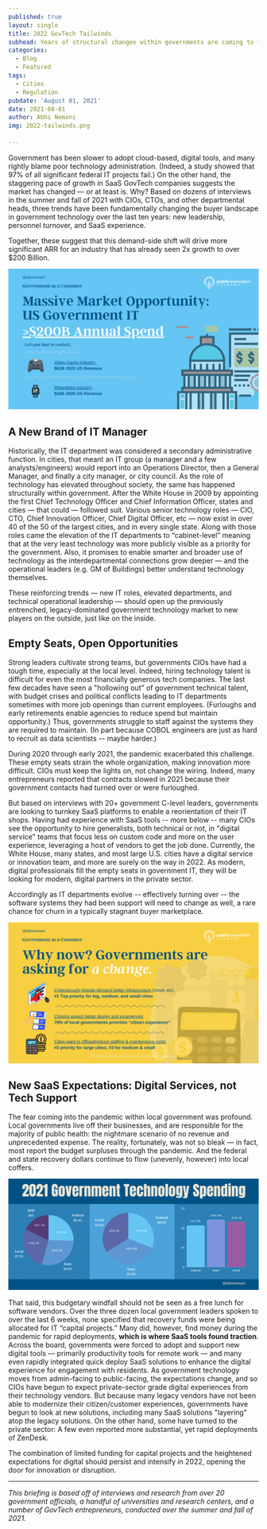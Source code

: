```yaml
---
published: true
layout: single
title: 2022 GovTech Tailwinds
subhead: Years of structural changes within governments are coming to fruition, changing the landscape for GovTech entrepreneurs. 
categories:
  - Blog
  - Featured
tags:
  - Cities
  - Regulation
pubdate: 'August 01, 2021'
date: 2021-08-01
author: Abhi Nemani
img: 2022-tailwinds.png

---
```

Government has been slower to adopt cloud-based, digital tools, and many rightly blame poor technology administration. (Indeed, a study showed that 97% of all significant federal IT projects fail.) On the other hand, the staggering pace of growth in SaaS GovTech companies suggests the market has changed — or at least is. Why? Based on dozens of interviews in the summer and fall of 2021 with CIOs, CTOs, and other departmental heads, three trends have been fundamentally changing the buyer landscape in government technology over the last ten years: new leadership, personnel turnover, and SaaS experience. 

Together, these suggest that this demand-side shift will drive more significant ARR for an industry that has already seen 2x growth to over $200 Billion.

![GovTech Market Spend](/img/gt-market-overview.png)

## A New Brand of IT Manager

Historically, the IT department was considered a secondary administrative function. In cities, that meant an IT group (a manager and a few analysts/engineers) would report into an Operations Director, then a General Manager, and finally a city manager, or city council. As the role of technology has elevated throughout society, the same has happened structurally within government. After the White House in 2009 by appointing the first Chief Technology Officer and Chief Information Officer, states and cities — that could — followed suit. Various senior technology roles — CIO, CTO, Chief Innovation Officer, Chief Digital Officer, etc — now exist in over 40 of the 50 of the largest cities, and in every single state.  Along with those roles came the elevation of the IT departments to “cabinet-level” meaning that at the very least technology was more publicly visible as a priority for the government. Also, it promises to enable smarter and broader use of technology as the interdepartmental connections grow deeper — and the operational leaders (e.g. GM of Buildings) better understand technology themselves.

These reinforcing trends — new IT roles, elevated departments, and technical operational leadership — should open up the previously entrenched, legacy-dominated government technology market to new players on the outside, just like on the inside.

## Empty Seats, Open Opportunities
Strong leaders cultivate strong teams, but governments CIOs have had a tough time, especially at the local level. Indeed, hiring technology talent is difficult for even the most financially generous tech companies. The last few decades have seen a "hollowing out" of government technical talent, with budget crises and political conflicts leading to IT departments sometimes with more job openings than current employees. (Furloughs and early retirements enable agencies to reduce spend but maintain opportunity.) Thus, governments struggle to staff against the systems they are required to maintain. (In part because COBOL engineers are just as hard to recruit as data scientists -- maybe harder.)

During 2020 through early 2021, the pandemic exacerbated this challenge. These empty seats strain the whole organization, making innovation more difficult. CIOs must keep the lights on, not change the wiring. Indeed, many entrepreneurs reported that contracts slowed in 2021 because their government contacts had turned over or were furloughed. 

But based on interviews with 20+ government C-level leaders, governments are looking to turnkey SaaS platforms to enable a reorientation of their IT shops. Having had experience with SaaS tools -- more below -- many CIOs see the opportunity to hire generalists, both technical or not, in "digital service" teams that focus less on custom code and more on the user experience, leveraging a host of vendors to get the job done. Currently, the White House, many states, and most large U.S. cities have a digital service or innovation team, and more are surely on the way in 2022. As modern, digital professionals fill the empty seats in government IT, they will be looking for modern, digital partners in the private sector.

Accordingly as IT departments evolve -- effectively turning over -- the software systems they had been support will need to change as well, a rare chance for churn in a typically stagnant buyer marketplace.

![GovTech Market Trends Tailwinds](/img/gt-market-trends.png)

## New SaaS Expectations: Digital Services, not Tech Support 
The fear coming into the pandemic within local government was profound. Local governments live off their businesses, and are responsible for the majority of public health: the nightmare scenario of no revenue and unprecedented expense. The reality, fortunately, was not so bleak — in fact, most report the budget surpluses through the pandemic. And the federal and state recovery dollars continue to flow (unevenly, however) into local coffers. 

![GovTech Market Spend](/img/gt-it-spending-snapshot.png)

That said, this budgetary windfall should not be seen as a free lunch for software vendors. Over the three dozen local government leaders spoken to over the last 6 weeks, none specified that recovery funds were being allocated for IT “capital projects.” Many did, however, find money during the pandemic for rapid deployments, <strong>which is where SaaS tools found traction</strong>. Across the board, governments were forced to adopt and support new digital tools — primarily productivity tools for remote work — and many even rapidly integrated quick deploy SaaS solutions to enhance the digital experience for engagement with residents. As government technology moves from admin-facing to public-facing, the expectations change, and so CIOs have begun to expect private-sector grade digital experiences from their technology vendors. But because many legacy vendors have not been able to modernize their citizen/customer experiences, governments have begun to look at new solutions, including many SaaS solutions "layering" atop the legacy solutions. On the other hand, some have turned to the private sector: A few even reported more substantial, yet rapid deployments of ZenDesk. 

The combination of limited funding for capital projects and the heightened expectations for digital should persist and intensify in 2022, opening the door for innovation or disruption. 

<hr>

<em>This briefing is based off of interviews and research from over 20 government officials, a handful of universities and research centers, and a number of GovTech entrepreneurs, conducted over the summer and fall of 2021.</em>